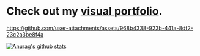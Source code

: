 # Check out my [visual portfolio](https://github.com/sloganking/Visual-Portfolio).

https://github.com/user-attachments/assets/968b4338-923b-441a-8df2-23c2a3be8f4a

[![Anurag's github stats](https://github-readme-stats.vercel.app/api?username=sloganking&count_private=true&show_icons=true&theme=tokyonight&include_all_commits=true)](https://github.com/anuraghazra/github-readme-stats)


